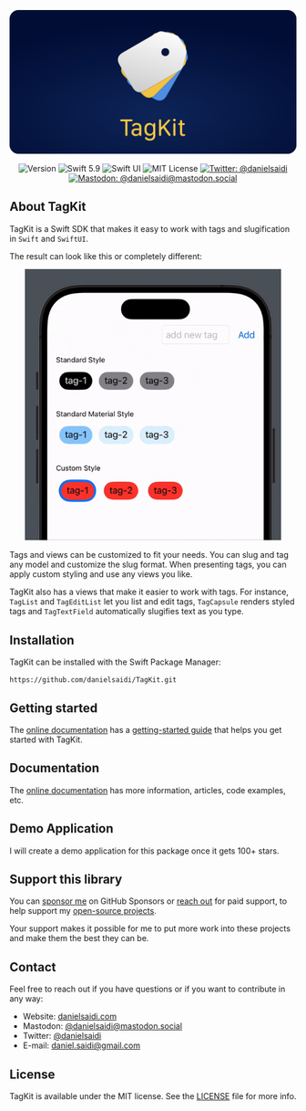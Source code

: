 <p align="center">
    <img src ="Resources/Logo_GitHub.png" alt="TagKit Logo" title="TagKit" />
</p>

<p align="center">
    <img src="https://img.shields.io/github/v/release/danielsaidi/TagKit?color=%2300550&sort=semver" alt="Version" />
    <img src="https://img.shields.io/badge/Swift-5.9-orange.svg" alt="Swift 5.9" />
    <img src="https://img.shields.io/badge/platform-SwiftUI-blue.svg" alt="Swift UI" title="Swift UI" />
    <img src="https://img.shields.io/github/license/danielsaidi/TagKit" alt="MIT License" />
        <a href="https://twitter.com/danielsaidi">
        <img src="https://img.shields.io/twitter/url?label=Twitter&style=social&url=https%3A%2F%2Ftwitter.com%2Fdanielsaidi" alt="Twitter: @danielsaidi" title="Twitter: @danielsaidi" />
    </a>
    <a href="https://mastodon.social/@danielsaidi">
        <img src="https://img.shields.io/mastodon/follow/000253346?label=mastodon&style=social" alt="Mastodon: @danielsaidi@mastodon.social" title="Mastodon: @danielsaidi@mastodon.social" />
    </a>
</p>



## About TagKit

TagKit is a Swift SDK that makes it easy to work with tags and slugification in `Swift` and `SwiftUI`. 

The result can look like this or completely different: 

<p align="center">
    <img src="Resources/Demo-v2.gif" width=450 />
</p>

Tags and views can be customized to fit your needs. You can slug and tag any model and customize the slug format. When presenting tags, you can apply custom styling and use any views you like.

TagKit also has a views that make it easier to work with tags. For instance, ``TagList`` and ``TagEditList`` let you list and edit tags, ``TagCapsule`` renders styled tags and ``TagTextField`` automatically slugifies text as you type.




## Installation

TagKit can be installed with the Swift Package Manager:

```
https://github.com/danielsaidi/TagKit.git
```



## Getting started

The [online documentation][Documentation] has a [getting-started guide][Getting-Started] that helps you get started with TagKit.



## Documentation

The [online documentation][Documentation] has more information, articles, code examples, etc. 



## Demo Application

I will create a demo application for this package once it gets 100+ stars.



## Support this library

You can [sponsor me][Sponsors] on GitHub Sponsors or [reach out][Email] for paid support, to help support my [open-source projects][OpenSource].

Your support makes it possible for me to put more work into these projects and make them the best they can be.



## Contact

Feel free to reach out if you have questions or if you want to contribute in any way:

* Website: [danielsaidi.com][Website]
* Mastodon: [@danielsaidi@mastodon.social][Mastodon]
* Twitter: [@danielsaidi][Twitter]
* E-mail: [daniel.saidi@gmail.com][Email]



## License

TagKit is available under the MIT license. See the [LICENSE][License] file for more info.



[Email]: mailto:daniel.saidi@gmail.com

[Website]: https://www.danielsaidi.com
[GitHub]: https://github.com/danielsaidi
[Twitter]: https://twitter.com/danielsaidi
[Mastodon]: https://mastodon.social/@danielsaidi
[OpenSource]: https://danielsaidi.com/opensource
[Sponsors]: https://github.com/sponsors/danielsaidi

[Documentation]: https://danielsaidi.github.io/TagKit/documentation/tagkit/
[Getting-Started]: https://danielsaidi.github.io/TagKit/documentation/tagkit/getting-started

[License]: https://github.com/danielsaidi/TagKit/blob/master/LICENSE
